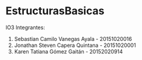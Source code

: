 # EstructurasBasicas

IO3 Integrantes: 
<ol>
<li>Sebastian Camilo Vanegas Ayala - 20151020016</li> 
<li>Jonathan Steven Capera Quintana - 20151020001</li> 
<li>Karen Tatiana Gómez Gaitán - 20152020914</li> 
</ol>
